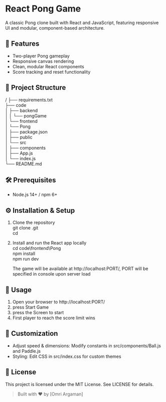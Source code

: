 # React Pong Game

A classic Pong clone built with React and JavaScript, featuring responsive UI and modular, component-based architecture.

## 🚀 Features
- Two-player Pong gameplay
- Responsive canvas rendering
- Clean, modular React components
- Score tracking and reset functionality

## 📂 Project Structure
/
├── requirements.txt  
├── code  
│   ├── backend  
│   │   └── pongGame  
│   └── frontend  
│       └── Pong  
│           ├── package.json  
│           ├── public  
│           └── src  
│               ├── components  
│               ├── App.js  
│               └── index.js  
└── README.md

## 🛠️ Prerequisites
- Node.js 14+ / npm 6+

## ⚙️ Installation & Setup

1. Clone the repository  
   git clone <your-repo-url>.git  
   cd <repo-root>

2. Install and run the React app locally  
   cd code\frontend\Pong  
   npm install  
   npm run dev

   The game will be available at http://localhost:PORT/, PORT will be specified in console upon server load


## 🎯 Usage
1. Open your browser to http://localhost:PORT/
2. press Start Game
3. press the Screen to start
4. First player to reach the score limit wins

## 🔧 Customization
- Adjust speed & dimensions: Modify constants in src/components/Ball.js and Paddle.js
- Styling: Edit CSS in src/index.css for custom themes

## 📄 License
This project is licensed under the MIT License. See LICENSE for details.

> Built with ❤️ by [Omri Argaman]
